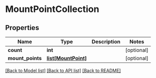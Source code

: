 # MountPointCollection

## Properties
Name | Type | Description | Notes
------------ | ------------- | ------------- | -------------
**count** | **int** |  | [optional] 
**mount_points** | [**list[MountPoint]**](MountPoint.md) |  | [optional] 

[[Back to Model list]](../README.md#documentation-for-models) [[Back to API list]](../README.md#documentation-for-api-endpoints) [[Back to README]](../README.md)


